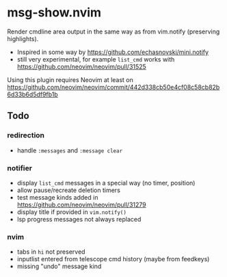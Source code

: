# msg-show.nvim
Render cmdline area output in the same way as from vim.notify (preserving highlights). 

- Inspired in some way by https://github.com/echasnovski/mini.notify
- still very experimental, for example `list_cmd` works with https://github.com/neovim/neovim/pull/31525

Using this plugin requires Neovim at least on https://github.com/neovim/neovim/commit/442d338cb50e4cf08c58cb82b6d33b6d5df9fb1b

## Todo
### redirection
- handle `:messages` and `:message clear`
### notifier
- display `list_cmd` messages in a special way (no timer, position)
- allow pause/recreate deletion timers
- test message kinds added in https://github.com/neovim/neovim/pull/31279
- display title if provided in `vim.notify()`
- lsp progress messages not always replaced
### nvim
- tabs in `hi` not preserved
- inputlist entered from telescope cmd history (maybe from feedkeys)
- missing "undo" message kind
